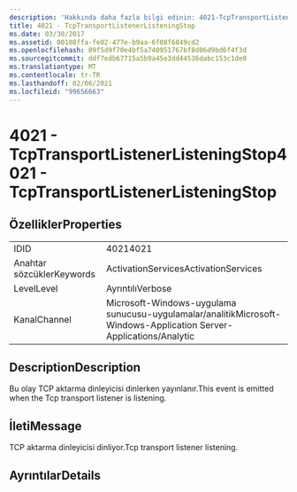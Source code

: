 ```yaml
---
description: 'Hakkında daha fazla bilgi edinin: 4021-TcpTransportListenerListeningStop'
title: 4021 - TcpTransportListenerListeningStop
ms.date: 03/30/2017
ms.assetid: 00108ffa-fe02-477e-b9aa-6f08f6849cd2
ms.openlocfilehash: 09f5d9f70e4bf5a740951767bf8d06d9bd6f4f3d
ms.sourcegitcommit: ddf7edb67715a5b9a45e3dd44536dabc153c1de0
ms.translationtype: MT
ms.contentlocale: tr-TR
ms.lasthandoff: 02/06/2021
ms.locfileid: "99656663"
---
```

# <a name="4021---tcptransportlistenerlisteningstop"></a><span data-ttu-id="da674-103">4021 - TcpTransportListenerListeningStop</span><span class="sxs-lookup"><span data-stu-id="da674-103">4021 - TcpTransportListenerListeningStop</span></span>

## <a name="properties"></a><span data-ttu-id="da674-104">Özellikler</span><span class="sxs-lookup"><span data-stu-id="da674-104">Properties</span></span>  
  
|||  
|-|-|  
|<span data-ttu-id="da674-105">ID</span><span class="sxs-lookup"><span data-stu-id="da674-105">ID</span></span>|<span data-ttu-id="da674-106">4021</span><span class="sxs-lookup"><span data-stu-id="da674-106">4021</span></span>|  
|<span data-ttu-id="da674-107">Anahtar sözcükler</span><span class="sxs-lookup"><span data-stu-id="da674-107">Keywords</span></span>|<span data-ttu-id="da674-108">ActivationServices</span><span class="sxs-lookup"><span data-stu-id="da674-108">ActivationServices</span></span>|  
|<span data-ttu-id="da674-109">Level</span><span class="sxs-lookup"><span data-stu-id="da674-109">Level</span></span>|<span data-ttu-id="da674-110">Ayrıntılı</span><span class="sxs-lookup"><span data-stu-id="da674-110">Verbose</span></span>|  
|<span data-ttu-id="da674-111">Kanal</span><span class="sxs-lookup"><span data-stu-id="da674-111">Channel</span></span>|<span data-ttu-id="da674-112">Microsoft-Windows-uygulama sunucusu-uygulamalar/analitik</span><span class="sxs-lookup"><span data-stu-id="da674-112">Microsoft-Windows-Application Server-Applications/Analytic</span></span>|  
  
## <a name="description"></a><span data-ttu-id="da674-113">Description</span><span class="sxs-lookup"><span data-stu-id="da674-113">Description</span></span>  

 <span data-ttu-id="da674-114">Bu olay TCP aktarma dinleyicisi dinlerken yayınlanır.</span><span class="sxs-lookup"><span data-stu-id="da674-114">This event is emitted when the Tcp transport listener is listening.</span></span>  
  
## <a name="message"></a><span data-ttu-id="da674-115">İleti</span><span class="sxs-lookup"><span data-stu-id="da674-115">Message</span></span>  

 <span data-ttu-id="da674-116">TCP aktarma dinleyicisi dinliyor.</span><span class="sxs-lookup"><span data-stu-id="da674-116">Tcp transport listener listening.</span></span>  
  
## <a name="details"></a><span data-ttu-id="da674-117">Ayrıntılar</span><span class="sxs-lookup"><span data-stu-id="da674-117">Details</span></span>
